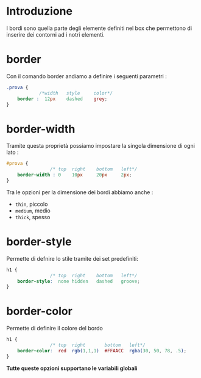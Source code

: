 # Introduzione 
I bordi sono quella parte degli elemente definiti nel box che permettono di inserire dei contorni ad i notri elementi.

# border

Con il comando border andiamo a definire i seguenti parametri :
```css
.prova {
            /*width   style     color*/
    border :  12px    dashed    grey; 
}
```


# border-width

Tramite questa proprietà possiamo impostare la singola dimensione di ogni lato :
```css
#prova {
                /* top  right    bottom   left*/
    border-width : 0    10px     20px     2px;
}
```
Tra le opzioni per la dimensione dei bordi abbiamo anche :
+ `thin`, piccolo
+ `medium`, medio 
+ `thick`, spesso


# border-style

Permette di defnire lo stile tramite dei set predefiniti:
```css
h1 {
                /* top  right    bottom   left*/
    border-style:  none hidden   dashed   groove;
}
```

# border-color

Permette di definire il colore del bordo
```css
h1 {
                /* top  right       bottom   left*/
    border-color:  red  rgb(1,1,1)  #FFAACC  rgba(30, 50, 78, .5);
}
```




**Tutte queste opzioni supportano le variabili globali**